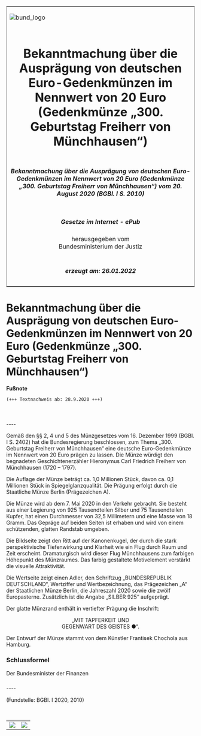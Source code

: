 <span id="DECKBLATT.html"></span>

<table border="0" frame="border" width="100%">

<tr valign="top">

<td align="left">

![bund\_logo](BfJ_2021_Web_de_de.gif)

</td>

<td align="right">

 

</td>

</tr>

<tr align="center" valign="middle">

<td colspan="2">

# Bekanntmachung über die Ausprägung von deutschen Euro-Gedenkmünzen im Nennwert von 20 Euro (Gedenkmünze „300. Geburtstag Freiherr von Münchhausen“)

</td>

</tr>

<tr align="center" valign="middle">

<td colspan="2">

##### Bekanntmachung über die Ausprägung von deutschen Euro-Gedenkmünzen im Nennwert von 20 Euro (Gedenkmünze „300. Geburtstag Freiherr von Münchhausen“) vom 20. August 2020 (BGBl. I S. 2010)

</td>

</tr>

<tr align="center" valign="middle">

<td colspan="2">

  
  

##### Gesetze im Internet - ePub  
  
herausgegeben vom  
Bundesministerium der Justiz

</td>

</tr>

<tr align="center" valign="bottom">

<td colspan="2">

  
  

##### erzeugt am: 26.01.2022

</td>

</tr>

</table>

<span id="BJNR201000020.html"></span>

# Bekanntmachung über die Ausprägung von deutschen Euro-Gedenkmünzen im Nennwert von 20 Euro (Gedenkmünze „300. Geburtstag Freiherr von Münchhausen“)

<div>

  
**Fußnote**

<div class="jnhtml">

<div>

<div class="jurAbsatz">

  

``` 
(+++ Textnachweis ab: 28.9.2020 +++)

 
```

</div>

</div>

</div>

</div>

<span id="BJNR201000020BJNE000100000.html"></span>

###   
\----

<div>

<div class="jnhtml">

<div>

<div class="jurAbsatz">

Gemäß den §§ 2, 4 und 5 des Münzgesetzes vom 16. Dezember 1999 (BGBl. I
S. 2402) hat die Bundesregierung beschlossen, zum Thema „300. Geburtstag
Freiherr von Münchhausen“ eine deutsche Euro-Gedenkmünze im Nennwert von
20 Euro prägen zu lassen. Die Münze würdigt den begnadeten
Geschichtenerzähler Hieronymus Carl Friedrich Freiherr von Münchhausen
(1720 – 1797).

</div>

<div class="jurAbsatz">

Die Auflage der Münze beträgt ca. 1,0 Millionen Stück, davon ca. 0,1
Millionen Stück in Spiegelglanzqualität. Die Prägung erfolgt durch die
Staatliche Münze Berlin (Prägezeichen A).

</div>

<div class="jurAbsatz">

Die Münze wird ab dem 7. Mai 2020 in den Verkehr gebracht. Sie besteht
aus einer Legierung von 925 Tausendteilen Silber und 75 Tausendteilen
Kupfer, hat einen Durchmesser von 32,5 Millimetern und eine Masse von 18
Gramm. Das Gepräge auf beiden Seiten ist erhaben und wird von einem
schützenden, glatten Randstab umgeben.

</div>

<div class="jurAbsatz">

Die Bildseite zeigt den Ritt auf der Kanonenkugel, der durch die stark
perspektivische Tiefenwirkung und Klarheit wie ein Flug durch Raum und
Zeit erscheint. Dramaturgisch wird dieser Flug Münchhausens zum farbigen
Höhepunkt des Münzraumes. Das farbig gestaltete Motivelement verstärkt
die visuelle Attraktivität.

</div>

<div class="jurAbsatz">

Die Wertseite zeigt einen Adler, den Schriftzug „BUNDESREPUBLIK
DEUTSCHLAND“, Wertziffer und Wertbezeichnung, das Prägezeichen „A“ der
Staatlichen Münze Berlin, die Jahreszahl 2020 sowie die zwölf
Europasterne. Zusätzlich ist die Angabe „SILBER 925“ aufgeprägt.

</div>

<div class="jurAbsatz">

Der glatte Münzrand enthält in vertiefter Prägung die Inschrift:

</div>

<div class="jurAbsatz" style="text-align:center;">

„MIT TAPFERKEIT UND  
GEGENWART DES GEISTES <span class="Formel">●</span>“.

</div>

<div class="jurAbsatz">

Der Entwurf der Münze stammt von dem Künstler Frantisek Chochola aus
Hamburg.

</div>

</div>

</div>

</div>

<span id="BJNR201000020BJNE000200000.html"></span>

### Schlussformel  

<div>

<div class="jnhtml">

<div>

<div class="jurAbsatz">

<span class="SP">Der Bundesminister der Finanzen</span>

</div>

</div>

</div>

</div>

<span id="BJNR201000020BJNE000300000.html"></span>

###   
\----

<div>

<div class="jnhtml">

<div>

<div class="jurAbsatz">

<div class="kommentar_Fundstelle">

(Fundstelle: BGBl. I 2020, 2010)

</div>

</div>

<div class="jurAbsatz">

 

</div>

|                                   |                                   |
| :-------------------------------- | --------------------------------: |
| ![](bgbl1_2020_j2010-1_0010.jpeg) | ![](bgbl1_2020_j2010-1_0020.jpeg) |

</div>

</div>

</div>

